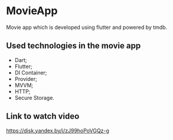 # MovieApp

Movie app which is developed using flutter and powered by tmdb.

## Used technologies in the movie app

- Dart;
- Flutter;
- DI Container;
- Provider;
- MVVM;
- HTTP;
- Secure Storage.


## Link to watch video

https://disk.yandex.by/i/zJ99hoPoVGQz-g


